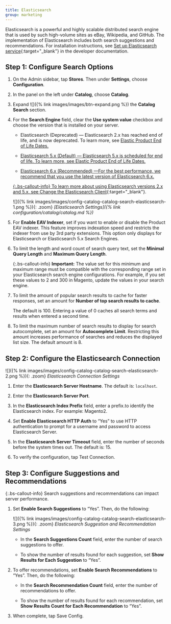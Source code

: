 ```yaml
---
title: Elasticsearch
group: marketing
---
```


Elasticsearch is a powerful and highly scalable distributed search engine that is used by such high-volume sites as eBay, Wikipedia, and GitHub. The implementation of Elasticsearch includes both search suggestions and recommendations. For installation instructions, see [Set up Elasticsearch service][1]{:target="_blank"} in the developer documentation.

## Step 1: Configure Search Options

1. On the Admin sidebar, tap **Stores**. Then under **Settings**, choose **Configuration**.

1. In the panel on the left under **Catalog**, choose **Catalog**.

1. Expand ![]({% link images/images/btn-expand.png %}) the **Catalog Search** section.

1. For the **Search Engine** field, clear the **Use system value** checkbox and choose the version that is installed on your server.

   * Elasticsearch (Deprecated) &mdash; Elasticsearch 2.x has reached end of life, and is now deprecated. To learn more, see <a href="https://www.elastic.co/support/eol" target="_blank">Elastic Product End of Life Dates.

   * Elasticsearch 5.x (Default) &mdash; Elasticsearch 5.x is scheduled for end of life. To learn more, see <a href="https://www.elastic.co/support/eol" target="_blank">Elastic Product End of Life Dates.

   * Elasticsearch 6.x (Recommended) &mdash;For the best performance, we recommend that you use the latest version of Elasticsearch 6.x.

   {:.bs-callout-info}
   To learn more about using Elasticsearch versions 2.x and 5.x, see [Change the Elasticsearch Client][2]{:target="_blank"}.

   ![]({% link images/images/config-catalog-catalog-search-elasticsearch-1.png %}){: .zoom}
   *[Elasticsearch Settings]({% link configuration/catalog/catalog.md %})*

1. For **Enable EAV Indexer**, set if you want to enable or disable the Product EAV indexer. This feature improves indexation speed and restricts the indexer from use by 3rd party extensions. This option only displays for Elasticsearch or Elasticsearch 5.x Search Engines.

1. To limit the length and word count of search query text, set the **Minimal Query Length** and **Maximum Query Length**.

   {:.bs-callout-info}
   **Important:** The value set for this minimum and maximum range must be compatible with the corresponding range set in your Elasticsearch search engine configurations. For example, if you set these values to 2 and 300 in Magento, update the values in your search engine.

1. To limit the amount of popular search results to cache for faster responses, set an amount for **Number of top search results to cache**.

   The default is 100. Entering a value of 0 caches all search terms and results when entered a second time.

1. To limit the maximum number of search results to display for search autocomplete, set an amount for **Autocomplete Limit**. Restricting this amount increases performance of searches and reduces the displayed list size. The default amount is 8.

## Step 2: Configure the Elasticsearch Connection

![]({% link images/images/config-catalog-catalog-search-elasticsearch-2.png %}){: .zoom}
*Elasticsearch Connection Settings*

1. Enter the **Elasticsearch Server Hostname**. The default is: `localhost`.

1. Enter the **Elasticsearch Server Port**.

1. In the **Elasticsearch Index Prefix** field, enter a prefix.to identify the Elasticsearch index. For example: Magento2.

1. Set **Enable Elasticsearch HTTP Auth** to “Yes” to use HTTP authentication to prompt for a username and password to access Elasticsearch Server.

1. In the **Elasticsearch Server Timeout** field, enter the number of seconds before the system times out. The default is: 15.

1. To verify the configuration, tap <span class="btn">Test Connection</span>.

## Step 3: Configure Suggestions and Recommendations

{:.bs-callout-info}
Search suggestions and recommendations can impact server performance.

1. Set **Enable Search Suggestions** to “Yes”. Then, do the following:

   ![]({% link images/images/config-catalog-catalog-search-elasticsearch-3.png %}){: .zoom}
   *Elasticsearch Suggestion and Recommendation Settings*

   * In the **Search Suggestions Count** field, enter the number of search suggestions to offer.

   * To show the number of results found for each suggestion, set **Show Results for Each Suggestion** to “Yes”.

1. To offer recommendations, set **Enable Search Recommendations** to “Yes”. Then, do the following:

   * In the **Search Recommendation Count** field, enter the number of recommendations to offer.

   * To show the number of results found for each recommendation, set **Show Results Count for Each Recommendation** to “Yes”.

1. When complete, tap <span class="btn">Save Config</span>.

[1]: http://devdocs.magento.com/guides/v2.3/config-guide/elasticsearch/es-overview.html
[2]: https://devdocs.magento.com/guides/v2.3/config-guide/elasticsearch/es-downgrade.html
